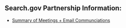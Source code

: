 ## Search.gov Partnership Information: 

- [Summary of Meetings + Email Communciations](https://github.com/department-of-veterans-affairs/va.gov-team/blob/master/products/on-site-search/archives/meeting-notes/search.gov/search-gov-meeting-notes.md) 


